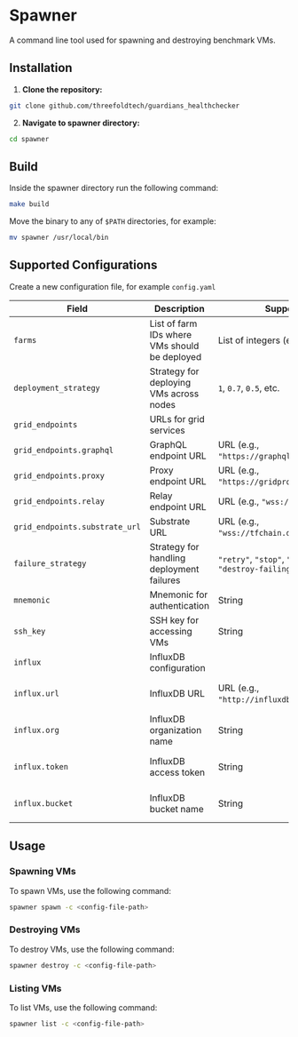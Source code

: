 # Spawner


A command line tool used for spawning and destroying benchmark VMs.

## Installation
1. **Clone the repository:**
``` bash
git clone github.com/threefoldtech/guardians_healthchecker
```
2. **Navigate to spawner directory:**
``` bash
cd spawner
```

## Build
Inside the spawner directory run the following command:
``` bash
make build
```
Move the binary to any of `$PATH` directories, for example:
``` bash
mv spawner /usr/local/bin
```

## Supported Configurations
Create a new configuration file, for example `config.yaml`

| Field                  | Description                                          | Supported Values                                     | Required |
| ---------------------- | ---------------------------------------------------- | ---------------------------------------------------- | -------- |
| `farms`                | List of farm IDs where VMs should be deployed        | List of integers (e.g., `1`, `2`, etc.)              | Yes      |
| `deployment_strategy`  | Strategy for deploying VMs across nodes              | `1`, `0.7`, `0.5`, etc.                              | Yes      |
| `grid_endpoints`       | URLs for grid services                               |                                                      |      |
| `grid_endpoints.graphql` | GraphQL endpoint URL                               | URL (e.g., `"https://graphql.dev.grid.tf/graphql"`)  | Yes      |
| `grid_endpoints.proxy`   | Proxy endpoint URL                                 | URL (e.g., `"https://gridproxy.dev.grid.tf/"`)       | Yes      |
| `grid_endpoints.relay`   | Relay endpoint URL                                 | URL (e.g., `"wss://relay.dev.grid.tf"`)              | Yes      |
| `grid_endpoints.substrate_url` | Substrate URL                                | URL (e.g., `"wss://tfchain.dev.grid.tf/ws"`)         | Yes      |
| `failure_strategy`     | Strategy for handling deployment failures            | `"retry"`, `"stop"`, `"destroy-all"`, `"destroy-failing"` | No       |
| `mnemonic`             | Mnemonic for authentication                          | String                                               | Yes      |
| `ssh_key`              | SSH key for accessing VMs                            | String                                               | Yes      |
| `influx`               | InfluxDB configuration                               |                                                      |      |
| `influx.url`           | InfluxDB URL                                         | URL (e.g., `"http://influxdb.example.com"`)          | Yes (if `influx` is provided) |
| `influx.org`           | InfluxDB organization name                           | String                                               | Yes (if `influx` is provided) |
| `influx.token`         | InfluxDB access token                                | String                                               | Yes (if `influx` is provided) |
| `influx.bucket`        | InfluxDB bucket name                                 | String                                               | Yes (if `influx` is provided) |



## Usage

### Spawning VMs
To spawn VMs, use the following command:
``` bash
spawner spawn -c <config-file-path>
```

### Destroying VMs
To destroy VMs, use the following command:
``` bash
spawner destroy -c <config-file-path>
```

### Listing VMs
To list VMs, use the following command:
``` bash
spawner list -c <config-file-path>
```
